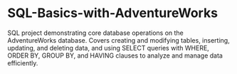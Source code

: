 # SQL-Basics-with-AdventureWorks
SQL project demonstrating core database operations on the AdventureWorks database. Covers creating and modifying tables, inserting, updating, and deleting data, and using SELECT queries with WHERE, ORDER BY, GROUP BY, and HAVING clauses to analyze and manage data efficiently.
